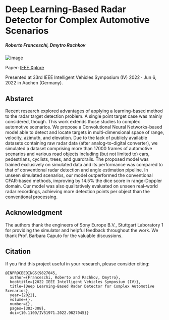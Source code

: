 # Deep Learning-Based Radar Detector for Complex Automotive Scenarios

##### Roberto Franceschi, Dmytro Rachkov

![image](https://user-images.githubusercontent.com/57017982/205044534-b099ad35-c7b4-466b-a35c-4795af02018c.png)

Paper: [IEEE Xplore](https://ieeexplore.ieee.org/document/9827045)

Presented at 33rd IEEE Intelligent Vehicles Symposium (IV) 2022 · Jun 6, 2022 in Aachen (Germany).

## Abstarct
Recent research explored advantages of applying a learning-based method to the radar target detection problem. A single point target case was mainly considered, though. This work extends those studies to complex automotive scenarios. We propose a Convolutional Neural Networks-based model able to detect and locate targets in multi-dimensional space of range, velocity, azimuth, and elevation. Due to the lack of publicly available datasets containing raw radar data (after analog-to-digital converter), we simulated a dataset comprising more than 17000 frames of automotive scenarios and various road objects including (but not limited to) cars, pedestrians, cyclists, trees, and guardrails. The proposed model was trained exclusively on simulated data and its performance was compared to that of conventional radar detection and angle estimation pipeline. In unseen simulated scenarios, our model outperformed the conventional CFAR-based methods, improving by 14.5% the dice score in range-Doppler domain. Our model was also qualitatively evaluated on unseen real-world radar recordings, achieving more detection points per object than the conventional processing.

## Acknowledgment
The authors thank the engineers of Sony Europe B.V., Stuttgart Laboratory 1 for providing the simulator and helpful feedback throughout the work. We thank Prof. Barbara Caputo for the valuable discussions.

## Citation
If you find this project useful in your research, please consider citing:

```
@INPROCEEDINGS{9827045,
  author={Franceschi, Roberto and Rachkov, Dmytro},
  booktitle={2022 IEEE Intelligent Vehicles Symposium (IV)}, 
  title={Deep Learning-Based Radar Detector for Complex Automotive Scenarios}, 
  year={2022},
  volume={},
  number={},
  pages={303-308},
  doi={10.1109/IV51971.2022.9827045}}
```
